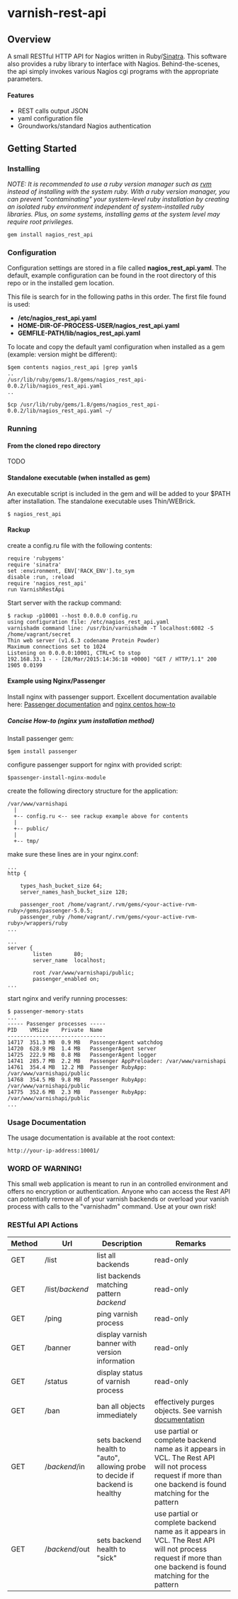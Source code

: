 # varnish-rest-api

## Overview

A small RESTful HTTP API for Nagios written in Ruby/[Sinatra](<http://www.sinatrarb.com/intro.html>).  This software also provides a ruby library to interface with Nagios.  Behind-the-scenes, the api simply invokes various Nagios cgi programs with the appropriate parameters.

#### Features

* REST calls output JSON 
* yaml configuration file
* Groundworks/standard Nagios authentication


## Getting Started

### Installing

*NOTE: It is recommended to use a ruby version manager such as [rvm](<https://rvm.io/>) instead of installing with the system ruby. With a ruby version manager, you can prevent "contaminating" your system-level ruby installation by creating an isolated ruby environment independent of system-installed ruby libraries. Plus, on some systems, installing gems at the system level may require root privileges.*

```
gem install nagios_rest_api
```

### Configuration

Configuration settings are stored in a file called **nagios_rest_api.yaml**. The default, example configuration can be found in the root directory of this repo or in the installed gem location.

This file is search for in the following paths in this order.  The first file found is used:

* **/etc/nagios_rest_api.yaml**
* **HOME-DIR-OF-PROCESS-USER/nagios_rest_api.yaml**
* **GEMFILE-PATH/lib/nagios_rest_api.yaml**

To locate and copy the default yaml configuration when installed as a gem (example: version might be different):

```
$gem contents nagios_rest_api |grep yaml$
..
/usr/lib/ruby/gems/1.8/gems/nagios_rest_api-0.0.2/lib/nagios_rest_api.yaml
..

$cp /usr/lib/ruby/gems/1.8/gems/nagios_rest_api-0.0.2/lib/nagios_rest_api.yaml ~/

```

### Running

#### From the cloned repo directory

TODO

#### Standalone executable (when installed as gem)

An executable script is included in the gem and will be added to your $PATH after installation. The standalone executable uses Thin/WEBrick.

```
$ nagios_rest_api

```

#### Rackup

create a config.ru file with the following contents:

```
require 'rubygems'
require 'sinatra'
set :environment, ENV['RACK_ENV'].to_sym
disable :run, :reload
require 'nagios_rest_api'
run VarnishRestApi
```

Start server with the rackup command:

```
$ rackup -p10001 --host 0.0.0.0 config.ru
using configuration file: /etc/nagios_rest_api.yaml
varnishadm command line: /usr/bin/varnishadm -T localhost:6082 -S /home/vagrant/secret
Thin web server (v1.6.3 codename Protein Powder)
Maximum connections set to 1024
Listening on 0.0.0.0:10001, CTRL+C to stop
192.168.33.1 - - [28/Mar/2015:14:36:18 +0000] "GET / HTTP/1.1" 200 1905 0.0199
```
#### Example using Nginx/Passenger

Install nginx with passenger support.  Excellent documentation available here: [Passenger documentation](<https://www.phusionpassenger.com/documentation/Users%20guide%20Nginx.html#bundler_support>) and [nginx centos how-to](<https://www.digitalocean.com/community/tutorials/how-to-compile-nginx-from-source-on-a-centos-6-4-x64-vps>)

##### Concise How-to (nginx yum installation method)

Install passenger gem:

```
$gem install passenger
```

configure passenger support for nginx with provided script:

```
$passenger-install-nginx-module
```

create the following directory structure for the application:

```
/var/www/varnishapi
  |
  +-- config.ru <-- see rackup example above for contents
  |
  +-- public/
  |
  +-- tmp/
```

make sure these lines are in your nginx.conf:

```
...
http {

    types_hash_bucket_size 64;
    server_names_hash_bucket_size 128;

    passenger_root /home/vagrant/.rvm/gems/<your-active-rvm-ruby>/gems/passenger-5.0.5;
    passenger_ruby /home/vagrant/.rvm/gems/<your-active-rvm-ruby>/wrappers/ruby
...

...
server {
        listen       80;
        server_name  localhost;

        root /var/www/varnishapi/public;
        passenger_enabled on;        
...        
```

start nginx and verify running processes:

```
$ passenger-memory-stats
...
----- Passenger processes -----
PID    VMSize    Private  Name
-------------------------------
14717  351.3 MB  0.9 MB   PassengerAgent watchdog
14720  628.9 MB  1.4 MB   PassengerAgent server
14725  222.9 MB  0.8 MB   PassengerAgent logger
14741  285.7 MB  2.2 MB   Passenger AppPreloader: /var/www/varnishapi
14761  354.4 MB  12.2 MB  Passenger RubyApp: /var/www/varnishapi/public
14768  354.5 MB  9.8 MB   Passenger RubyApp: /var/www/varnishapi/public
14775  352.6 MB  2.3 MB   Passenger RubyApp: /var/www/varnishapi/public
...
```

### Usage Documentation
The usage documentation is available at the root context:

```
http://your-ip-address:10001/
```

### WORD OF WARNING!

This small web application is meant to run in an controlled environment and offers no encryption or authentication.  Anyone who can access the Rest API can potentially remove all of your varnish backends or overload your vanish process with calls to the "varnishadm" command. Use at your own risk!



### RESTful API Actions
 


| Method  | Url | Description | Remarks | 
|------|------|------|------|
| GET | /list   | list all backends | read-only |
| GET | /list/*backend*   | list backends matching pattern *backend* | read-only |
| GET | /ping | ping varnish process  | read-only | 
| GET | /banner | display varnish banner with version information | read-only |
| GET | /status | display status of varnish process | read-only | 
| GET | /ban | ban all objects immediately | effectively purges objects. See varnish [documentation](<https://www.varnish-cache.org/docs/3.0/tutorial/purging.html>) | 
| GET | /*backend*/in | sets backend health to "auto", allowing probe to decide if backend is healthy | use partial or complete backend name as it appears in VCL. The Rest API will not process request if more than one backend is found matching for the pattern |  
| GET | /*backend*/out | sets backend health to "sick" | use partial or complete backend name as it appears in VCL. The Rest API will not process request if more than one backend is found matching for the pattern|  
